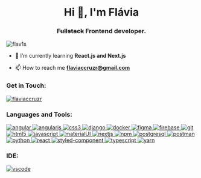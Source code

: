 <h1 align="center">Hi 👋, I'm Flávia</h1>
<h3 align="center"><s>Fullstack</s> Frontend developer.</h3>

<p align="left"> <img src="https://komarev.com/ghpvc/?username=flav1s&label=Profile%20views&color=0e75b6&style=flat" alt="flav1s" /> </p>

- 🌱 I’m currently learning **React.js and Next.js**

- 📫 How to reach me **flaviaccruzr@gmail.com**

<h3 align="left">Get in Touch:</h3>
<p align="left">
<a href="https://linkedin.com/in/flaviaccruzr" target="blank"><img align="center" src="https://img.shields.io/badge/LinkedIn-0077B5?style=for-the-badge&logo=linkedin&logoColor=white" alt="flaviaccruzr"/></a>
</p>

<h3 align="left">Languages and Tools:</h3>
<p align="left"> <a href="https://angular.io" target="_blank"> <img src="https://img.shields.io/badge/Angular-DD0031?style=for-the-badge&logo=angular&logoColor=white" alt="angular"/> </a> <a href="https://angular.io" target="_blank"> <img src="https://img.shields.io/badge/AngularJS-E23237?style=for-the-badge&logo=angularjs&logoColor=white" alt="angularjs"/> </a> <a href="https://www.w3schools.com/css/" target="_blank"> <img src="https://img.shields.io/badge/CSS3-1572B6?style=for-the-badge&logo=css3&logoColor=white" alt="css3" /> </a> <a href="https://www.djangoproject.com/" target="_blank"> <img src="https://img.shields.io/badge/Django-092E20?style=for-the-badge&logo=django&logoColor=white" alt="django"/> </a> <a href="https://www.docker.com/" target="_blank"> <img src="https://img.shields.io/badge/Docker-2CA5E0?style=for-the-badge&logo=docker&logoColor=white" alt="docker" /> </a> <a href="https://www.figma.com/" target="_blank"> <img src="https://img.shields.io/badge/Figma-F24E1E?style=for-the-badge&logo=figma&logoColor=white" alt="figma" /> </a> <a href="https://firebase.google.com/" target="_blank"> <img src="https://img.shields.io/badge/firebase-ffca28?style=for-the-badge&logo=firebase&logoColor=black" alt="firebase" /> </a> <a href="https://git-scm.com/" target="_blank"> <img src="https://img.shields.io/badge/Git-F05032?style=for-the-badge&logo=git&logoColor=white" alt="git" /> </a>  <a href="https://www.w3.org/html/" target="_blank"> <img src="https://img.shields.io/badge/HTML5-E34F26?style=for-the-badge&logo=html5&logoColor=white" alt="html5" /> </a> <a href="https://developer.mozilla.org/en-US/docs/Web/JavaScript" target="_blank"> <img src="https://img.shields.io/badge/JavaScript-323330?style=for-the-badge&logo=javascript&logoColor=F7DF1E" alt="javascript" /> </a> <a href="http://material-ui.com/" target="_blank"> <img src="https://img.shields.io/badge/Material--UI-0081CB?style=for-the-badge&logo=material-ui&logoColor=white
" alt="materialUI"/>
<a href="https://nextjs.org/" target="_blank"> <img src="https://img.shields.io/badge/next.js-000000?style=for-the-badge&logo=nextdotjs&logoColor=white" alt="nextjs" /> </a>
<a href="http://npmjs.com/" target="_blank"> <img src="https://img.shields.io/badge/npm-CB3837?style=for-the-badge&logo=npm&logoColor=white" alt="npm"/> </a> </a> <a href="https://www.postgresql.org" target="_blank"> <img src="https://img.shields.io/badge/PostgreSQL-316192?style=for-the-badge&logo=postgresql&logoColor=white" alt="postgresql" /> </a> <a href="https://postman.com" target="_blank"> <img src="https://img.shields.io/badge/Postman-FF6C37?style=for-the-badge&logo=Postman&logoColor=white" alt="postman" /> </a> <a href="https://www.python.org" target="_blank"> <img src="https://img.shields.io/badge/Python-3776AB?style=for-the-badge&logo=python&logoColor=white" alt="python"/> </a> <a href="https://reactjs.org/" target="_blank"> <img src="https://img.shields.io/badge/React-20232A?style=for-the-badge&logo=react&logoColor=61DAFB" alt="react" /> </a>
<a href="https://styled-components.com/" target="_blank"> <img src="https://img.shields.io/badge/styled--components-DB7093?style=for-the-badge&logo=styled-components&logoColor=white" alt="styled-component"/> </a>
 <a href="https://www.potlang.org/" target="_blank"> <img src="https://img.shields.io/badge/TypeScript-007ACC?style=for-the-badge&logo=typescript&logoColor=white" alt="typescript"/> </a> <a href="https://yarnpkg.com/" target="_blank"> <img src="https://img.shields.io/badge/Yarn-2C8EBB?style=for-the-badge&logo=yarn&logoColor=white" alt="yarn"/> </a></p>

<h3 align="left">IDE:</h3>
<p><a href="https://code.visualstudio.com/" target="_blank"> <img src="https://img.shields.io/badge/Visual_Studio_Code-0078D4?style=for-the-badge&logo=visual%20studio%20code&logoColor=white" alt="vscode"/> </a></p>
